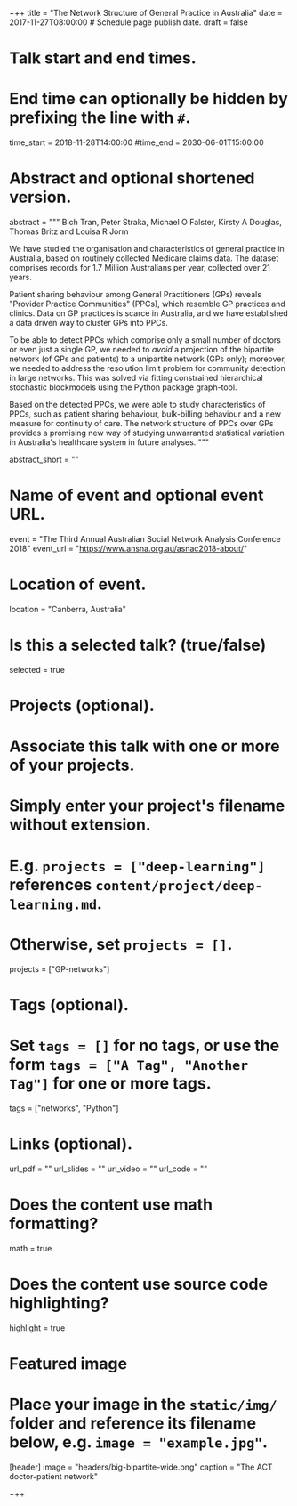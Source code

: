 +++
title = "The Network Structure of General Practice in Australia"
date = 2017-11-27T08:00:00  # Schedule page publish date.
draft = false

# Talk start and end times.
#   End time can optionally be hidden by prefixing the line with `#`.
time_start = 2018-11-28T14:00:00
#time_end = 2030-06-01T15:00:00

# Abstract and optional shortened version.
abstract = """
Bich Tran, Peter Straka, Michael O Falster, Kirsty A Douglas, Thomas Britz and Louisa R Jorm

We have studied the organisation and characteristics of general practice in Australia, based on routinely collected Medicare claims data. The dataset comprises records for 1.7 Million Australians per year, collected over 21 years.

Patient sharing behaviour among General Practitioners (GPs) reveals "Provider Practice Communities" (PPCs), which resemble GP practices and clinics. Data on GP practices is scarce in Australia, and we have established a data driven way to cluster GPs into PPCs.

To be able to detect PPCs which comprise only a small number of doctors or even just a single GP, we needed to _avoid_ a projection of the bipartite network (of GPs and patients) to a unipartite network (GPs only); moreover, we needed to address the resolution limit problem for community detection in large networks. This was solved via fitting constrained hierarchical stochastic blockmodels using the Python package graph-tool.

Based on the detected PPCs, we were able to study characteristics of PPCs, such as patient sharing behaviour, bulk-billing behaviour and a new measure for continuity of care. The network structure of PPCs over GPs provides a promising new way of studying unwarranted statistical variation in Australia's healthcare system in future analyses.
"""

abstract_short = ""

# Name of event and optional event URL.
event = "The Third Annual Australian Social Network Analysis Conference 2018"
event_url = "https://www.ansna.org.au/asnac2018-about/"

# Location of event.
location = "Canberra, Australia"

# Is this a selected talk? (true/false)
selected = true

# Projects (optional).
#   Associate this talk with one or more of your projects.
#   Simply enter your project's filename without extension.
#   E.g. `projects = ["deep-learning"]` references `content/project/deep-learning.md`.
#   Otherwise, set `projects = []`.
projects = ["GP-networks"]

# Tags (optional).
#   Set `tags = []` for no tags, or use the form `tags = ["A Tag", "Another Tag"]` for one or more tags.
tags = ["networks", "Python"]

# Links (optional).
url_pdf = ""
url_slides = ""
url_video = ""
url_code = ""

# Does the content use math formatting?
math = true

# Does the content use source code highlighting?
highlight = true

# Featured image
# Place your image in the `static/img/` folder and reference its filename below, e.g. `image = "example.jpg"`.
[header]
image = "headers/big-bipartite-wide.png"
caption = "The ACT doctor-patient network"

+++

